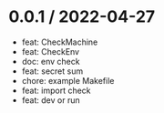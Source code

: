 # 0.0.1 / 2022-04-27

- feat: CheckMachine
- feat: CheckEnv
- doc: env check
- feat: secret sum
- chore: example Makefile
- feat: import check
- feat: dev or run
